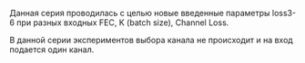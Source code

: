 Данная серия проводилась с целью новые введенные параметры loss3-6 при разных входных FEC, K (batch size), Channel Loss.

В данной серии экспериментов выбора канала не происходит и на вход подается один канал.
